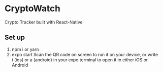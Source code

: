 # CryptoWatch
Crypto Tracker built with React-Native

## Set up
1. npm i or yarn
2. expo start
Scan the QR code on screen to run it on your device, or write i (ios) or a (android) in your expo terminal to open it in either iOS or Android